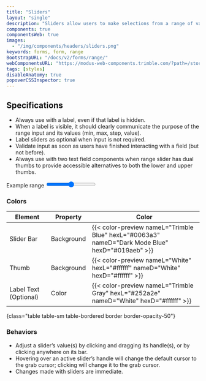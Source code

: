 ```yaml
---
title: "Sliders"
layout: "single"
description: "Sliders allow users to make selections from a range of values."
components: true
componentsWeb: true
images:
  - "/img/components/headers/sliders.png"
keywords: forms, form, range
BootstrapURL: "/docs/v2/forms/range/"
webComponentsURL: "https://modus-web-components.trimble.com/?path=/story/components-slider--default"
tags: [styles]
disableAnatomy: true
popoverCSSInspector: true
---
```


## Specifications

- Always use with a label, even if that label is hidden.
- When a label is visible, it should clearly communicate the purpose of the range input and its values (min, max, step, value).
- Label sliders as optional when input is not required.
- Validate input as soon as users have finished interacting with a field (but not before).
- Always use with two text field components when range slider has dual thumbs to provide accessible alternatives to both the lower and upper thumbs.

<div class="bg-secondary bg-opacity-10 py-3">
  <div class="mx-auto w-75 ps-5 py-2">
    <label for="Range1" class="form-label">Example range</label>
    <input
      type="range"
      class="form-range"
      id="Range1"
      data--bs-toggle="popover"
      data--bs-custom-class="popover-css-inspector"
      data--bs-placement="left"
      data--css-inspector-hide="c hide-bc hide-br hide-fs hide-m hide-p hide-us show-h"
      data--bs-container="div">
  </div>
</div>

### Colors

<!-- prettier-ignore-start -->
| Element               | Property   | Color                                                                                           |
| --------------------- | ---------- | ----------------------------------------------------------------------------------------------- |
| Slider Bar            | Background | {{< color-preview nameL="Trimble Blue" hexL="#0063a3" nameD="Dark Mode Blue" hexD="#019aeb" >}} |
| Thumb                 | Background | {{< color-preview nameL="White" hexL="#ffffff" nameD="White" hexD="#ffffff" >}}                 |
| Label Text (Optional) | Color      | {{< color-preview nameL="Trimble Gray" hexL="#252a2e" nameD="White" hexD="#ffffff" >}}          |
{class="table table-sm table-bordered border border-opacity-50"}
<!-- prettier-ignore-end -->


### Behaviors

- Adjust a slider’s value(s) by clicking and dragging its handle(s), or by clicking anywhere on its bar.
- Hovering over an active slider’s handle will change the default cursor to the grab cursor; clicking will change it to the grab cursor.
- Changes made with sliders are immediate.


